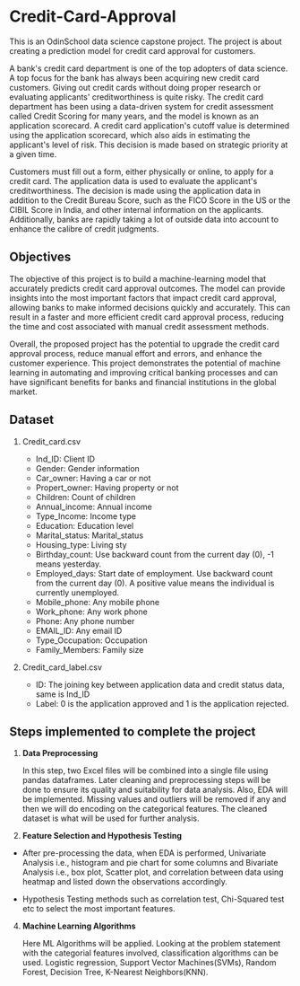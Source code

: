 # Credit-Card-Approval
This is an OdinSchool data science capstone project. The project is about creating a prediction model for credit card approval for customers.

A bank's credit card department is one of the top adopters of data science. A top focus for the bank has always been acquiring new credit card customers. Giving out credit cards without doing proper research or evaluating applicants' creditworthiness is quite risky. The credit card department has been using a data-driven system for credit assessment called Credit Scoring for many years, and the model is known as an application scorecard. A credit card application's cutoff value is determined using the application scorecard, which also aids in estimating the applicant's level of risk. This decision is made based on strategic priority at a given time.

Customers must fill out a form, either physically or online, to apply for a credit card. The application data is used to evaluate the applicant's creditworthiness. The decision is made using the application data in addition to the Credit Bureau Score, such as the FICO Score in the US or the CIBIL Score in India, and other internal information on the applicants. Additionally, banks are rapidly taking a lot of outside data into account to enhance the calibre of credit judgments.

## Objectives
The objective of this project is to build a machine-learning model that accurately predicts credit card approval outcomes. The model can provide insights into the most important factors that impact credit card approval, allowing banks to make informed decisions quickly and accurately. This can result in a faster and more efficient credit card approval process, reducing the time and cost associated with manual credit assessment methods.

Overall, the proposed project has the potential to upgrade the credit card approval process, reduce manual effort and errors, and enhance the customer experience. This project demonstrates the potential of machine learning in automating and improving critical banking processes and can have significant benefits for banks and financial institutions in the global market.

## Dataset
1. Credit_card.csv  
   - Ind_ID: Client ID
   - Gender: Gender information
   - Car_owner: Having a car or not
   - Propert_owner: Having property or not
   - Children: Count of children
   - Annual_income: Annual income
   - Type_Income: Income type
   - Education: Education level
   - Marital_status: Marital_status
   - Housing_type: Living sty
   - Birthday_count: Use backward count from the current day (0), -1 means yesterday.
   - Employed_days: Start date of employment. Use backward count from the current day (0). A positive value means the individual is currently unemployed.
   - Mobile_phone: Any mobile phone
   - Work_phone: Any work phone
   - Phone: Any phone number
   - EMAIL_ID: Any email ID
   - Type_Occupation: Occupation
   - Family_Members: Family size

2. Credit_card_label.csv
   - ID: The joining key between application data and credit status data, same is Ind_ID
   - Label: 0 is the application approved and 1 is the application rejected.


## Steps implemented to complete the project
1. **Data Preprocessing**

   In this step, two Excel files will be combined into a single file using pandas dataframes. Later cleaning and preprocessing steps will be done to ensure its quality and suitability for data analysis. Also, EDA will be implemented. Missing values and outliers will be removed if any and then we will do encoding on the categorical features. The cleaned dataset is what will be used for further analysis.

2. **Feature Selection and Hypothesis Testing**

  - After pre-processing the data, when EDA is performed, Univariate Analysis i.e., histogram and pie chart for some columns and Bivariate Analysis i.e., box plot, Scatter plot, and correlation between data using heatmap and listed down the observations accordingly.

  - Hypothesis Testing methods such as correlation test, Chi-Squared test etc to select the most important features.
   
4. **Machine Learning Algorithms**

   Here ML Algorithms will be applied. Looking at the problem statement with the categorial features involved, classification algorithms can be used. Logistic regression, Support Vector Machines(SVMs), Random Forest, Decision Tree, K-Nearest Neighbors(KNN). 
